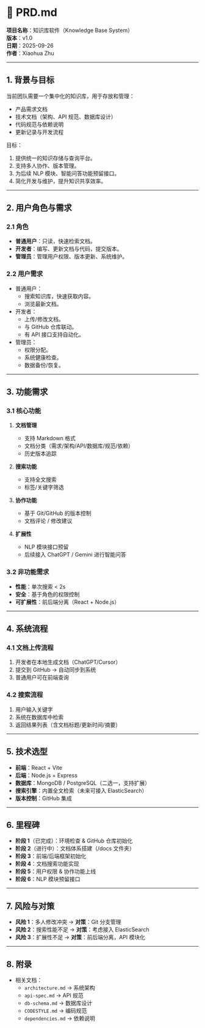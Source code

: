 # 📄 PRD.md  
**项目名称**：知识库软件（Knowledge Base System）  
**版本**：v1.0  
**日期**：2025-09-26  
**作者**：Xiaohua Zhu  

---

## 1. 背景与目标
当前团队需要一个集中化的知识库，用于存放和管理：  
- 产品需求文档  
- 技术文档（架构、API 规范、数据库设计）  
- 代码规范与依赖说明  
- 更新记录与开发流程  

目标：  
1. 提供统一的知识存储与查询平台。  
2. 支持多人协作、版本管理。  
3. 为后续 NLP 模块、智能问答功能预留接口。  
4. 简化开发与维护，提升知识共享效率。  

---

## 2. 用户角色与需求
### 2.1 角色
- **普通用户**：只读，快速检索文档。  
- **开发者**：编写、更新文档与代码，提交版本。  
- **管理员**：管理用户权限、版本更新、系统维护。  

### 2.2 用户需求
- 普通用户：  
  - 搜索知识库，快速获取内容。  
  - 浏览最新文档。  
- 开发者：  
  - 上传/修改文档。  
  - 与 GitHub 仓库联动。  
  - 有 API 接口支持自动化。  
- 管理员：  
  - 权限分配。  
  - 系统健康检查。  
  - 数据备份/恢复。  

---

## 3. 功能需求
### 3.1 核心功能
1. **文档管理**  
   - 支持 Markdown 格式  
   - 文档分类（需求/架构/API/数据库/规范/依赖）  
   - 历史版本追踪  

2. **搜索功能**  
   - 支持全文搜索  
   - 标签/关键字筛选  

3. **协作功能**  
   - 基于 Git/GitHub 的版本控制  
   - 文档评论 / 修改建议  

4. **扩展性**  
   - NLP 模块接口预留  
   - 后续接入 ChatGPT / Gemini 进行智能问答  

### 3.2 非功能需求
- **性能**：单次搜索 < 2s  
- **安全**：基于角色的权限控制  
- **可扩展性**：前后端分离（React + Node.js）  

---

## 4. 系统流程
### 4.1 文档上传流程
1. 开发者在本地生成文档（ChatGPT/Cursor）  
2. 提交到 GitHub → 自动同步到系统  
3. 普通用户可在前端查询  

### 4.2 搜索流程
1. 用户输入关键字  
2. 系统在数据库中检索  
3. 返回结果列表（含文档标题/更新时间/摘要）  

---

## 5. 技术选型
- **前端**：React + Vite  
- **后端**：Node.js + Express  
- **数据库**：MongoDB / PostgreSQL（二选一，支持扩展）  
- **搜索引擎**：内置全文检索（未来可接入 ElasticSearch）  
- **版本控制**：GitHub 集成  

---

## 6. 里程碑
- **阶段 1**（已完成）：环境检查 & GitHub 仓库初始化  
- **阶段 2**（进行中）：文档体系搭建（/docs 文件夹）  
- **阶段 3**：前端/后端框架初始化  
- **阶段 4**：文档搜索功能实现  
- **阶段 5**：用户权限 & 协作功能上线  
- **阶段 6**：NLP 模块预留接口  

---

## 7. 风险与对策
- **风险 1**：多人修改冲突 → **对策**：Git 分支管理  
- **风险 2**：搜索性能不足 → **对策**：考虑接入 ElasticSearch  
- **风险 3**：扩展性不足 → **对策**：前后端分离，API 模块化  

---

## 8. 附录
- 相关文档：  
  - `architecture.md` → 系统架构  
  - `api-spec.md` → API 规范  
  - `db-schema.md` → 数据库设计  
  - `CODESTYLE.md` → 编码规范  
  - `dependencies.md` → 依赖说明  
